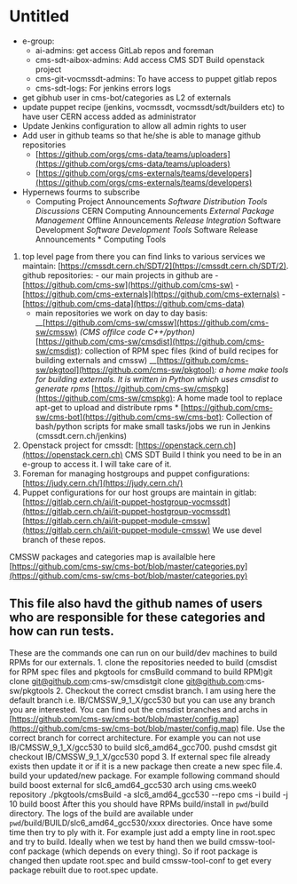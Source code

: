 # Untitled

* e-group:
  * ai-admins: get access GitLab repos and foreman
  * cms-sdt-aibox-admins: Add access CMS SDT Build openstack project
  * cms-git-vocmssdt-admins: To have access to puppet gitlab repos
  * cms-sdt-logs: For jenkins errors logs
* get gibhub user in cms-bot/categories as L2 of externals
* update puppet recipe \(jenkins, vocmssdt, vocmssdt/sdt/builders etc\) to have user CERN access added as administrator
* Update Jenkins configuration to allow all admin rights to user
* Add user in github teams so that he/she is able to manage github repositories
  * [https://github.com/orgs/cms-data/teams/uploaders](https://github.com/orgs/cms-data/teams/uploaders)
  * [https://github.com/orgs/cms-externals/teams/developers](https://github.com/orgs/cms-externals/teams/developers)
* Hypernews fourms to subscribe
  * Computing Project Announcements   _Software Distribution Tools Discussions_   CERN Computing Announcements   _External Package Management_   Offline Announcements   _Release Integration_   Software Development   _Software Development Tools_   Software Release Announcements  \* Computing Tools  

1. top level page from there you can find links to various services we maintain:  [https://cmssdt.cern.ch/SDT/2](https://cmssdt.cern.ch/SDT/2). github repositories:   - our main projects in github are     - [https://github.com/cms-sw](https://github.com/cms-sw)     - [https://github.com/cms-externals](https://github.com/cms-externals)      - [https://github.com/cms-data](https://github.com/cms-data)
   * main repositories we work on day to day basis:     __[https://github.com/cms-sw/cmssw](https://github.com/cms-sw/cmssw) _\(CMS offilce code C++/python\)_     [https://github.com/cms-sw/cmsdist](https://github.com/cms-sw/cmsdist): collection of RPM spec files \(kind of build recipes for building externals and cmssw\)     __[https://github.com/cms-sw/pkgtool](https://github.com/cms-sw/pkgtool)_: a home make tools for building externals. It is written in Python which uses cmsdist to generate rpms_     [https://github.com/cms-sw/cmspkg](https://github.com/cms-sw/cmspkg): A home made tool to replace apt-get to upload and distribute rpms    \* [https://github.com/cms-sw/cms-bot](https://github.com/cms-sw/cms-bot): Collection of bash/python scripts for make small tasks/jobs we run in Jenkins \(cmssdt.cern.ch/jenkins\)
2. Openstack project for cmssdt: [https://openstack.cern.ch](https://openstack.cern.ch) CMS SDT Build    I think you need to be in an e-group to access it. I will take care of it.
3. Foreman for managing hostgroups and puppet configurations: [https://judy.cern.ch/](https://judy.cern.ch/)
4. Puppet configurations for our host groups are maintain in gitlab:    [https://gitlab.cern.ch/ai/it-puppet-hostgroup-vocmssdt](https://gitlab.cern.ch/ai/it-puppet-hostgroup-vocmssdt)    [https://gitlab.cern.ch/ai/it-puppet-module-cmssw](https://gitlab.cern.ch/ai/it-puppet-module-cmssw)    We use devel branch of these repos.

CMSSW packages and categories map is availalble here [https://github.com/cms-sw/cms-bot/blob/master/categories.py](https://github.com/cms-sw/cms-bot/blob/master/categories.py)

## This file also havd the github names of users who are responsible for these categories and how can run tests.

These are the commands one can run on our build/dev machines to build RPMs for our externals. 1. clone the repositories needed to build \(cmsdist for RPM spec files and pkgtools for cmsBuild command to build RPM\)git clone git@github.com:cms-sw/cmsdistgit clone git@github.com:cms-sw/pkgtools 2. Checkout the correct cmsdist branch. I am using here the default branch i.e. IB/CMSSW\_9\_1\_X/gcc530 but you can use any branch you are interested. You can find out the cmsdist branches and archs in [https://github.com/cms-sw/cms-bot/blob/master/config.map](https://github.com/cms-sw/cms-bot/blob/master/config.map) file. Use the correct branch for correct architecture. For example you can not use IB/CMSSW\_9\_1\_X/gcc530 to build slc6\_amd64\_gcc700. pushd cmsdst git checkout IB/CMSSW\_9\_1\_X/gcc530 popd 3. If external spec file already exists then update it or if it is a new package then create a new spec file.4. build your updated/new package. For example following command should build boost external for slc6\_amd64\_gcc530 arch using cms.week0 repository ./pkgtools/cmsBuild -a slc6\_amd64\_gcc530 --repo cms -i build -j 10 build boost After this you should have RPMs build/install in `pwd`/build directory. The logs of the build are available under `pwd`/build/BUILD/slc6\_amd64\_gcc530/xxxx directories. Once have some time then try to ply with it. For example just add a empty line in root.spec and try to build. Ideally when we test by hand then we build cmssw-tool-conf package \(which depends on every thing\). So if root package is changed then update root.spec and build cmssw-tool-conf to get every package rebuilt due to root.spec update.

